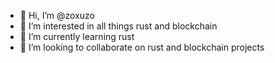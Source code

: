 - 👋 Hi, I’m @zoxuzo
- 👀 I’m interested in all things rust and blockchain
- 🌱 I’m currently learning rust
- 💞️ I’m looking to collaborate on rust and blockchain projects

